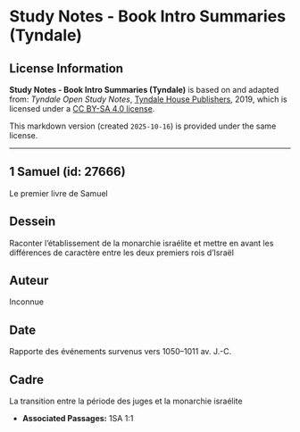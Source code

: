 # Study Notes - Book Intro Summaries (Tyndale)

## License Information

**Study Notes - Book Intro Summaries (Tyndale)** is based on and adapted from: _Tyndale Open Study Notes_, [Tyndale House Publishers](https://tyndaleopenresources.com/), 2019, which is licensed under a [CC BY-SA 4.0 license](https://creativecommons.org/licenses/by-sa/4.0/legalcode.en).

This markdown version (created `2025-10-16`) is provided under the same license.



--------------------------------

## 1 Samuel (id: 27666)

Le premier livre de Samuel

Dessein
-------

Raconter l’établissement de la monarchie israélite et mettre en avant les différences de caractère entre les deux premiers rois d’Israël

Auteur
------

Inconnue

Date
----

Rapporte des événements survenus vers 1050–1011 av. J.\-C.

Cadre
-----

La transition entre la période des juges et la monarchie israélite

* **Associated Passages:** 1SA 1:1

